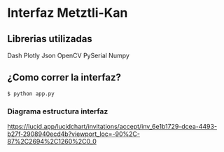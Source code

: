 # Interfaz Metztli-Kan
## Librerias utilizadas
Dash
Plotly
Json
OpenCV
PySerial
Numpy


## ¿Como correr la interfaz?

`$ python app.py`


### Diagrama estructura interfaz 
https://lucid.app/lucidchart/invitations/accept/inv_6e1b1729-dcea-4493-b27f-2908940ecd4b?viewport_loc=-90%2C-87%2C2694%2C1260%2C0_0
